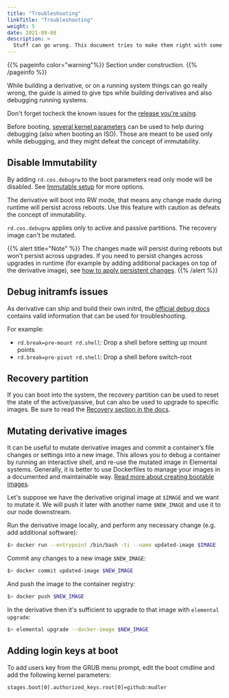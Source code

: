 ```yaml
---
title: "Troubleshooting"
linkTitle: "Troubleshooting"
weight: 5
date: 2021-09-08
description: >
  Stuff can go wrong. This document tries to make them right with some useful tips
---
```


{{% pageinfo color="warning"%}}
Section under construction.
{{% /pageinfo %}}

While building a derivative, or on a running system things can go really wrong, the guide is aimed to give tips while building derivatives and also debugging running systems.

Don't forget tocheck the known issues for the [release you're using](https://github.com/rancher/elemental-toolkit/issues).

Before booting, [several kernel parameters](../immutable_rootfs) can be used to help during debugging (also when booting an ISO). Those are meant to be used only while debugging, and they might defeat the concept of immutability.

## Disable Immutability

By adding `rd.cos.debugrw` to the boot parameters read only mode will be disabled. See [Immutable setup](../immutable_rootfs) for more options.

The derivative will boot into RW mode, that means any change made during runtime will persist across reboots. Use this feature with caution as defeats the concept of immutability.

`rd.cos.debugrw` applies only to active and passive partitions. The recovery image can't be mutated.

{{% alert title="Note" %}}
The changes made will persist during reboots but won't persist across upgrades. If you need to persist changes across upgrades in runtime (for example by adding additional packages on top of the derivative image), see [how to apply persistent changes](../../customizing/runtime_persistent_changes). 
{{% /alert %}}

## Debug initramfs issues

As derivative can ship and build their own initrd, the [official debug docs](https://fedoraproject.org/wiki/How_to_debug_Dracut_problems) contains valid information that can be used for troubleshooting.  

For example:

- `rd.break=pre-mount rd.shell`: Drop a shell before setting up mount points
- `rd.break=pre-pivot rd.shell`: Drop a shell before switch-root

## Recovery partition

If you can boot into the system, the recovery partition can be used to reset the state of the active/passive, but can also be used to upgrade to specific images. Be sure to read the [Recovery section in the docs](../../getting-started/recovery).

## Mutating derivative images

It can be useful to mutate derivative images and commit a container’s file changes or settings into a new image. 
This allows you to debug a container by running an interactive shell, and re-use the mutated image in Elemental systems. Generally, it is better to use Dockerfiles to manage your images in a documented and maintainable way. [Read more about creating bootable images](../../creating-derivatives/creating_bootable_images).

Let's suppose we have the derivative original image at `$IMAGE` and we want to mutate it. We will push it later with another name `$NEW_IMAGE` and use it to our node downstream.

Run the derivative image locally, and perform any necessary change (e.g. add additional software):
```bash
$> docker run --entrypoint /bin/bash -ti --name updated-image $IMAGE
```

Commit any changes to a new image `$NEW_IMAGE`:
```bash
$> docker commit updated-image $NEW_IMAGE
```

And push the image to the container registry:
```bash
$> docker push $NEW_IMAGE
```

In the derivative then it's sufficient to upgrade to that image with `elemental upgrade`:

```bash
$> elemental upgrade --docker-image $NEW_IMAGE
```

## Adding login keys at boot

To add users key from the GRUB menu prompt, edit the boot cmdline and add the following kernel parameters: 

`stages.boot[0].authorized_keys.root[0]=github:mudler`
